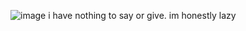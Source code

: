 ![image](https://github.com/user-attachments/assets/3f34030d-1e54-4fcb-9f2a-997f82221422)
i have nothing to say or give. im honestly lazy
